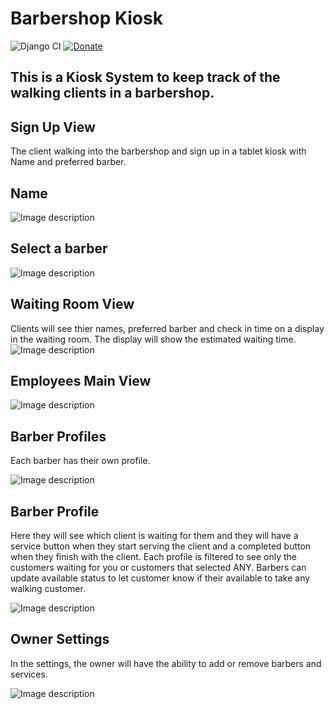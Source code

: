 # Barbershop Kiosk

![Django CI](https://github.com/jimenezraul/Barbershop-kiosk/workflows/Django%20CI/badge.svg)
[![Donate](https://img.shields.io/badge/Donate-PayPal-blue.svg)](https://www.paypal.com/cgi-bin/webscr?cmd=_s-xclick&hosted_button_id=NQ2SVQY2JE4K6&source=url)

## This is a Kiosk System to keep track of the walking clients in a barbershop.

## Sign Up View

The client walking into the barbershop and sign up in a tablet kiosk with Name and preferred barber.

## Name

![Image description](SignUp.png)

## Select a barber

![Image description](Select_a_barber.png)

## Waiting Room View

Clients will see thier names, preferred barber and check in time on a display in the waiting room. The display will show the estimated waiting time.
![Image description](Waitinglist.png)

## Employees Main View

![Image description](main_view.png)

## Barber Profiles

Each barber has their own profile.

![Image description](barber_profiles.png)

## Barber Profile

Here they will see which client is waiting for them and they will have a service button when they start serving the client and a completed button when they finish with the client. Each profile is filtered to see only the customers waiting for you or customers that selected ANY. Barbers can update available status to let customer know if their available to take any walking customer.

![Image description](Barber_Profile.png)

## Owner Settings

In the settings, the owner will have the ability to add or remove barbers and services.

![Image description](settings.png)
